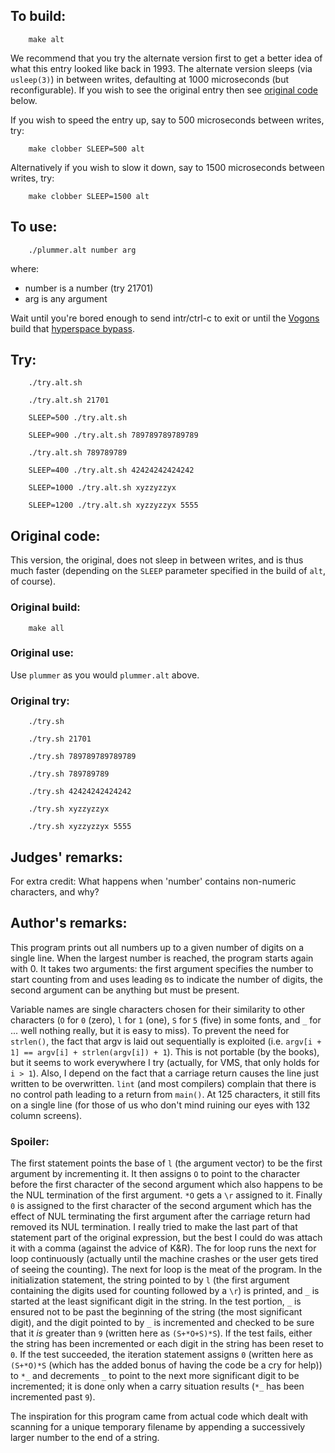 ## To build:

```<!---sh-->
    make alt
```

We recommend that you try the alternate version first to get a better idea of
what this entry looked like back in 1993. The alternate version sleeps (via
`usleep(3)`) in between writes, defaulting at 1000 microseconds (but
reconfigurable). If you wish to see the original entry then see [original
code](#original-code) below.

If you wish to speed the entry up, say to 500 microseconds between writes, try:

```<!---sh-->
    make clobber SLEEP=500 alt
```

Alternatively if you wish to slow it down, say to 1500 microseconds between
writes, try:

```<!---sh-->
    make clobber SLEEP=1500 alt
```


## To use:

```<!---sh-->
    ./plummer.alt number arg
```

where:

- number is a number    (try 21701)
- arg is any argument

Wait until you're bored enough to send intr/ctrl-c to exit or until the
[Vogons](https://hitchhikers.fandom.com/wiki/Vogon) build that [hyperspace
bypass](https://hitchhikers.fandom.com/wiki/Bypass).


## Try:

```<!---sh-->
    ./try.alt.sh

    ./try.alt.sh 21701

    SLEEP=500 ./try.alt.sh

    SLEEP=900 ./try.alt.sh 789789789789789

    ./try.alt.sh 789789789

    SLEEP=400 ./try.alt.sh 42424242424242

    SLEEP=1000 ./try.alt.sh xyzzyzzyx

    SLEEP=1200 ./try.alt.sh xyzzyzzyx 5555
```


## Original code:

This version, the original, does not sleep in between writes, and is thus much
faster (depending on the `SLEEP` parameter specified in the build of `alt`, of
course).


### Original build:

```<!---sh-->
    make all
```


### Original use:

Use `plummer` as you would `plummer.alt` above.


### Original try:

```<!---sh-->
    ./try.sh

    ./try.sh 21701

    ./try.sh 789789789789789

    ./try.sh 789789789

    ./try.sh 42424242424242

    ./try.sh xyzzyzzyx

    ./try.sh xyzzyzzyx 5555
```


## Judges' remarks:

For extra credit: What happens when 'number' contains non-numeric
characters, and why?


## Author's remarks:

This program prints out all numbers up to a given number of digits
on a single line.  When the largest number is reached, the program
starts again with 0.  It takes two arguments: the first argument
specifies the number to start counting from and uses leading `0`s to
indicate the number of digits, the second argument can be anything
but must be present.

Variable names are single characters chosen for their similarity to other
characters (`O` for `0` (zero), `l` for `1` (one), `S` for `5` (five) in some
fonts, and `_` for ...  well nothing really, but it is easy to miss).  To
prevent the need for `strlen()`, the fact that argv is laid out sequentially is
exploited (i.e.  `argv[i + 1] == argv[i] + strlen(argv[i]) + 1`).  This is not
portable (by the books), but it seems to work everywhere I try (actually, for
VMS, that only holds for `i > 1`).  Also, I depend on the fact that a carriage
return causes the line just written to be overwritten. `lint` (and most
compilers) complain that there is no control path leading to a return from
`main()`.  At 125 characters, it still fits on a single line (for those of us
who don't mind ruining our eyes with 132 column screens).

### Spoiler:

The first statement points the base of `l` (the argument vector) to
be the first argument by incrementing it.  It then assigns `O` to
point to the character before the first character of the second
argument which also happens to be the NUL termination of the first
argument.  `*O` gets a `\r` assigned to it.  Finally `0` is assigned to
the first character of the second argument which has the effect of
NUL terminating the first argument after the carriage return had
removed its NUL termination.  I really tried to make the last part
of that statement part of the original expression, but the best I
could do was attach it with a comma (against the advice of K&R).
The for loop runs the next for loop continuously (actually until
the machine crashes or the user gets tired of seeing the
counting). The next for loop is the meat of the program.  In the
initialization statement, the string pointed to by `l` (the first
argument containing the digits used for counting followed by a `\r`)
is printed, and `_` is started at the least significant digit in the
string.  In the test portion, `_` is ensured not to be past the
beginning of the string (the most significant digit), and the digit
pointed to by `_` is incremented and checked to be sure that it _is_
greater than `9` (written here as `(S+*O+S)*S`).  If the test fails,
either the string has been incremented or each digit in the string
has been reset to `0`.  If the test succeeded, the iteration
statement assigns `0` (written here as `(S+*O)*S` (which has the
added bonus of having the code be a cry for help)) to `*_` and
decrements `_` to point to the next more significant digit to be
incremented; it is done only when a carry situation results (`*_` has
been incremented past `9`).

The inspiration for this program came from actual code which dealt
with scanning for a unique temporary filename by appending a
successively larger number to the end of a string.


<!--

    Copyright © 1984-2024 by Landon Curt Noll. All Rights Reserved.

    You are free to share and adapt this file under the terms of this license:

	Creative Commons Attribution-ShareAlike 4.0 International (CC BY-SA 4.0)

    For more information, see:

	https://creativecommons.org/licenses/by-sa/4.0/

-->

